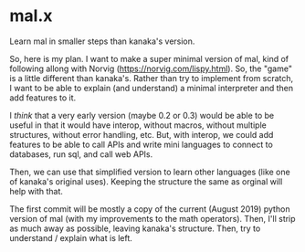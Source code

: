 # mal.x
Learn mal in smaller steps than kanaka's version. 

So, here is my plan. I want to make a super minimal version of mal, kind of following allong with Norvig (https://norvig.com/lispy.html). So, the "game" is a little different than kanaka's. Rather than try to implement from scratch, I want to be able to explain (and understand) a minimal interpreter and then add features to it. 

I _think_ that a very early version (maybe 0.2 or 0.3) would be able to be useful in that it would have interop, without macros, without multiple structures, without error handling, etc. But, with interop, we could add features to be able to call APIs and write mini languages to connect to databases, run sql, and call web APIs. 

Then, we can use that simplified version to learn other languages (like one of kanaka's original uses). Keeping the structure the same as orginal will help with that. 

The first commit will be mostly a copy of the current (August 2019) python version of mal (with my improvements to the math operators). Then, I'll strip as much away as possible, leaving kanaka's structure. Then, try to understand / explain what is left. 


